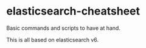# elasticsearch-cheatsheet
Basic commands and scripts to have at hand. 

This is all based on elasticsearch v6.
